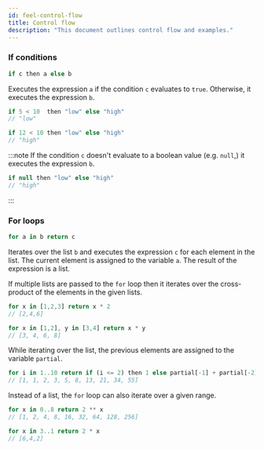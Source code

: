```yaml
---
id: feel-control-flow 
title: Control flow
description: "This document outlines control flow and examples."
---
```


### If conditions

```js
if c then a else b
```

Executes the expression `a` if the condition `c` evaluates to `true`. Otherwise, it executes the
expression `b`.

```js
if 5 < 10  then "low" else "high"
// "low"

if 12 < 10 then "low" else "high"
// "high"
```

:::note
If the condition `c` doesn't evaluate to a boolean value (e.g. `null`,) it
executes the expression `b`.

```js
if null then "low" else "high"
// "high"
```

:::

### For loops

```js
for a in b return c
```

Iterates over the list `b` and executes the expression `c` for each element in the list. The current
element is assigned to the variable `a`. The result of the expression is a list.

If multiple lists are passed to the `for` loop then it iterates over the cross-product of the
elements in the given lists.

```js
for x in [1,2,3] return x * 2
// [2,4,6]

for x in [1,2], y in [3,4] return x * y
// [3, 4, 6, 8]
```

While iterating over the list, the previous elements are assigned to the variable `partial`.

```js
for i in 1..10 return if (i <= 2) then 1 else partial[-1] + partial[-2]
// [1, 1, 2, 3, 5, 8, 13, 21, 34, 55]
```

Instead of a list, the `for` loop can also iterate over a given range.

```js
for x in 0..8 return 2 ** x
// [1, 2, 4, 8, 16, 32, 64, 128, 256]

for x in 3..1 return 2 * x
// [6,4,2]
```
